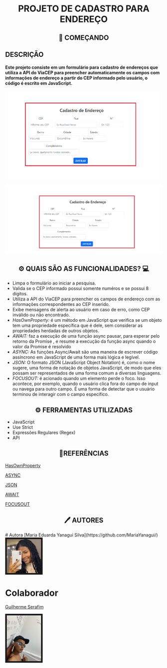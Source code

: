 <h1 align="center">PROJETO DE CADASTRO PARA ENDEREÇO </h1>

<h2 align="center">🚀 COMEÇANDO </h2>

## DESCRIÇÃO

#### Este projeto consiste em um formulário para cadastro de endereços que utiliza a API do ViaCEP para preencher automaticamente os campos com informações de endereço a partir do CEP informado pelo usuário, o código é escrito em JavaScript.


![alt text]({08D4E930-7248-40F7-93C6-8E93073CF8C1}.png)


![alt text](viacep.gif)
## <h2 align="center">⚙️ QUAIS SÃO AS FUNCIONALIDADES? 💻</h2>


* Limpa o formulário ao iniciar a pesquisa.
* Valida se o CEP informado possui somente numéros e se possui 8 dígitos.
* Utiliza a API do ViaCEP para preencher os campos de endereço com as informações correspondentes ao CEP inserido.
* Exibe mensagens de alerta ao usuário em caso de erro, como CEP inválido ou não encontrado.
* *HasOwnProperty:* é um método em JavaScript que verifica se um objeto tem uma propriedade específica que é dele, sem considerar as propriedades herdadas de outros objetos. 
* *AWAIT:* faz a execução de uma função async pausar, para esperar pelo retorno da Promise , e resume a execução da função async quando o valor da Promise é resolvido
* *ASYNC:* As funções Async/Await são uma maneira de escrever código assíncrono em JavaScript de uma forma mais lógica e legível.
* *JSON:* O formato JSON (JavaScript Object Notation) é, como o nome sugere, uma forma de notação de objetos JavaScript, de modo que eles possam ser representados de uma forma comum a diversas linguagens.
* *FOCUSOUT:* é acionado quando um elemento perde o foco. Isso acontece, por exemplo, quando o usuário clica fora do campo de input ou navega para outro campo. É uma forma de detectar que o usuário terminou de interagir com o campo específico.

<h2 align="center">⚙️ FERRAMENTAS UTILIZADAS</h2>

* JavaScript 
* Use Strict
* Expressões Regulares (Regex)
* API

<h2 align="center">📎REFERÊNCIAS</h2>

[HasOwnProperty](https://developer.mozilla.org/en-US/docs/Web/JavaScript/Reference/Global_Objects/Object/hasOwnProperty)

[ASYNC](https://www.locaweb.com.br/blog/temas/codigo-aberto/javascript/#:~:text=As%20fun%C3%A7%C3%B5es%20Async%2FAwait%20s%C3%A3o,para%20lidar%20com%20opera%C3%A7%C3%B5es%20ass%C3%ADncronas)

[JSON](https://www.alura.com.br/artigos/o-que-e-json?utm_term=&utm_campaign=%5BSearch%5D+%5BPerformance%5D+-+Dynamic+Search+Ads+-+Artigos+e+Conte%C3%BAdos&utm_source=adwords&utm_medium=ppc&hsa_acc=7964138385&hsa_cam=11384329873&hsa_grp=164240702375&hsa_ad=703853654617&hsa_src=g&hsa_tgt=aud-396128415587:dsa-2276348409543&hsa_kw=&hsa_mt=&hsa_net=adwords&hsa_ver=3&gad_source=1&gclid=EAIaIQobChMIs-KXxLfyiAMVMgaHAx0j0xT6EAAYASAAEgK5sPD_BwE)

[AWAIT](https://developer.mozilla.org/pt-BR/docs/Web/JavaScript/Reference/Operators/await)

[FOCUSOUT](https://developer.mozilla.org/pt-BR/docs/Web/API/Element/focusout_event)

<h2 align="center">🖊️ AUTORES </h2>
# Autora
[Maria Eduarda Yanagui Silva](https://github.com/MariaYanagui/)

<img src="yanagui.jpeg" width=110px border=5px>

# Colaborador 
[Guilherme Serafim](https://github.com/Guilimas2)

<img src="gui.jpeg" width= 110px border=5px>